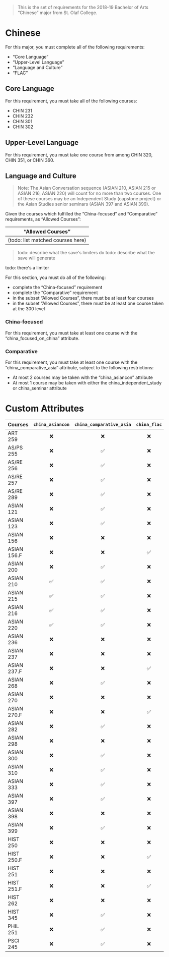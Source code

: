 > This is the set of requirements for the 2018-19 Bachelor of Arts “Chinese” major from St. Olaf College.

# Chinese
For this major, you must complete all of the following requirements:

- “Core Language”
- “Upper-Level Language”
- “Language and Culture”
- “FLAC”

## Core Language
For this requirement, you must take all of the following courses:

- CHIN 231
- CHIN 232
- CHIN 301
- CHIN 302


## Upper-Level Language
For this requirement, you must take one course from among CHIN 320, CHIN 351, or CHIN 360.


## Language and Culture
> Note: The Asian Conversation sequence (ASIAN 210, ASIAN 215 or ASIAN 216, ASIAN 220) will count for no more than two courses.
> One of these courses may be an Independent Study (capstone project) or the Asian Studies senior seminars (ASIAN 397 and ASIAN 399).

Given the courses which fulfilled the “China-focused” and “Comparative” requirements, as “Allowed Courses”:

| “Allowed Courses” |
| ----------------- |
| (todo: list matched courses here) |

> todo: describe what the save's limiters do
> todo: describe what the save will generate

todo: there's a limiter

For this section, you must do all of the following:

- complete the “China-focused” requirement
- complete the “Comparative” requirement
- in the subset “Allowed Courses”, there must be at least four courses
- in the subset “Allowed Courses”, there must be at least one course taken at the 300 level

### China-focused
For this requirement, you must take at least one course with the “china_focused_on_china” attribute.

### Comparative
For this requirement, you must take at least one course with the “china_comparative_asia” attribute, subject to the following restrictions:

- At most 2 courses may be taken with the “china_asiancon” attribute
- At most 1 course may be taken with either the china_independent_study or china_seminar attribute

# Custom Attributes

Courses | `china_asiancon` | `china_comparative_asia` | `china_flac` | `china_focused_on_china` | `china_independent_study` | `china_senior_seminar`
--- | :---: | :---: | :---: | :---: | :---: | :---:
ART 259 | ❌ | ❌ | ❌ | ✅ | ❌ | ❌
AS/PS 255 | ❌ | ✅ | ❌ | ❌ | ❌ | ❌
AS/RE 256 | ❌ | ✅ | ❌ | ❌ | ❌ | ❌
AS/RE 257 | ❌ | ✅ | ❌ | ❌ | ❌ | ❌
AS/RE 289 | ❌ | ✅ | ❌ | ❌ | ❌ | ❌
ASIAN 121 | ❌ | ✅ | ❌ | ❌ | ❌ | ❌
ASIAN 123 | ❌ | ✅ | ❌ | ❌ | ❌ | ❌
ASIAN 156 | ❌ | ❌ | ❌ | ✅ | ❌ | ❌
ASIAN 156.F | ❌ | ❌ | ✅ | ❌ | ❌ | ❌
ASIAN 200 | ❌ | ✅ | ❌ | ❌ | ❌ | ❌
ASIAN 210 | ✅ | ✅ | ❌ | ❌ | ❌ | ❌
ASIAN 215 | ✅ | ✅ | ❌ | ❌ | ❌ | ❌
ASIAN 216 | ✅ | ✅ | ❌ | ❌ | ❌ | ❌
ASIAN 220 | ✅ | ✅ | ❌ | ❌ | ❌ | ❌
ASIAN 236 | ❌ | ❌ | ❌ | ✅ | ❌ | ❌
ASIAN 237 | ❌ | ❌ | ❌ | ✅ | ❌ | ❌
ASIAN 237.F | ❌ | ❌ | ✅ | ❌ | ❌ | ❌
ASIAN 268 | ❌ | ✅ | ❌ | ❌ | ❌ | ❌
ASIAN 270 | ❌ | ❌ | ❌ | ✅ | ❌ | ❌
ASIAN 270.F | ❌ | ❌ | ✅ | ❌ | ❌ | ❌
ASIAN 282 | ❌ | ✅ | ❌ | ❌ | ❌ | ❌
ASIAN 298 | ❌ | ❌ | ❌ | ❌ | ✅ | ❌
ASIAN 300 | ❌ | ✅ | ❌ | ❌ | ❌ | ❌
ASIAN 310 | ❌ | ✅ | ❌ | ❌ | ❌ | ❌
ASIAN 333 | ❌ | ✅ | ❌ | ❌ | ❌ | ❌
ASIAN 397 | ❌ | ✅ | ❌ | ❌ | ❌ | ✅
ASIAN 398 | ❌ | ❌ | ❌ | ❌ | ✅ | ❌
ASIAN 399 | ❌ | ✅ | ❌ | ❌ | ❌ | ✅
HIST 250 | ❌ | ❌ | ❌ | ✅ | ❌ | ❌
HIST 250.F | ❌ | ❌ | ✅ | ❌ | ❌ | ❌
HIST 251 | ❌ | ❌ | ❌ | ✅ | ❌ | ❌
HIST 251.F | ❌ | ❌ | ✅ | ❌ | ❌ | ❌
HIST 262 | ❌ | ❌ | ❌ | ✅ | ❌ | ❌
HIST 345 | ❌ | ✅ | ❌ | ❌ | ❌ | ❌
PHIL 251 | ❌ | ✅ | ❌ | ❌ | ❌ | ❌
PSCI 245 | ❌ | ✅ | ❌ | ❌ | ❌ | ❌

